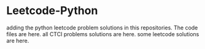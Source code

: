 # Leetcode-Python
adding the python leetcode problem solutions in this repositories. 
The code files are here.
all CTCI problems solutions are here.
some leetcode solutions are here.












































































































































































































































































































































































































































































































































































































































































































































































































































































































